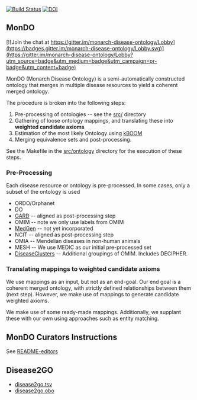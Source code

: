 [![Build Status](https://travis-ci.org/cmungall/monarch-disease-ontology.svg?branch=master)](https://travis-ci.org/cmungall/monarch-disease-ontology)
[![DOI](https://zenodo.org/badge/13996/cmungall/monarch-disease-ontology.svg)](https://zenodo.org/badge/latestdoi/13996/cmungall/monarch-disease-ontology)

## MonDO

[![Join the chat at https://gitter.im/monarch-disease-ontology/Lobby](https://badges.gitter.im/monarch-disease-ontology/Lobby.svg)](https://gitter.im/monarch-disease-ontology/Lobby?utm_source=badge&utm_medium=badge&utm_campaign=pr-badge&utm_content=badge)

MonDO (Monarch Disease Ontology) is a semi-automatically constructed
ontology that merges in multiple disease resources to yield a coherent
merged ontology.

The procedure is broken into the following steps:

 1. Pre-processing of ontologies -- see the [src/](src/) directory
 2. Gathering of loose ontology mappings, and translating these into __weighted candidate axioms__
 3. Estimation of the most likely Ontology using [kBOOM](https://github.com/monarch-initiative/kboom)
 4. Merging equivalence sets and post-processing.

See the Makefile in the [src/ontology](src/ontology) directory for the execution of these steps.

### Pre-Processing

Each disease resource or ontology is pre-processed. In some cases, only a subset of the ontology is used

 * ORDO/Orphanet
 * DO
 * [GARD](gard/README.md) -- aligned as post-processing step
 * OMIM -- note we only use labels from OMIM
 * [MedGen](medgen/README.md) -- not yet incorporated
 * NCIT -- aligned as post-processing step
 * OMIA -- Mendelian diseases in non-human animals
 * MESH -- We use MEDIC as our initial pre-processed set
 * [DiseaseClusters](clusters/README.md) -- Additional groupings of OMIM. Includes DECIPHER.

### Translating mappings to weighted candidate axioms

We use mappings as an input, but not as an end-goal. Our end goal is a
coherent merged ontology, with strictly defined relationships between
them (next step). However, we make use of mappings to generate
candidate weighted axioms.

We make use of some ready-made mappings. Additionally, we supplant
these with our own using approaches such as entity matching.




## MonDO Curators Instructions

See [README-editors](README-editors.md)

## Disease2GO

 * [disease2go.tsv](src/ontology/disease2go.tsv)
 * [disease2go.obo](src/ontology/disease2go.obo)



